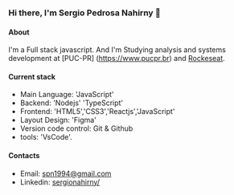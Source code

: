 ### Hi there, I'm Sergio Pedrosa Nahirny 👋

#### About

I'm a Full stack javascript. And I'm Studying analysis and systems development at [PUC-PR] (https://www.pucpr.br) and [Rockeseat](https://www.rocketseat.com.br/).

#### Current stack
- Main Language: 'JavaScript'
- Backend: 'Nodejs' 'TypeScript'
- Frontend: 'HTML5','CSS3','Reactjs','JavaScript'
- Layout Design: 'Figma'
- Version code control: Git & Github
- tools: 'VsCode'.

#### Contacts

- Email: spn1994@gmail.com
- Linkedin: [sergionahirny/](https://www.linkedin.com/in/sergionahirny/)

